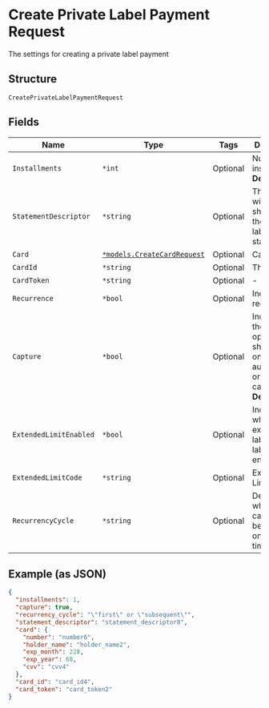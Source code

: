 
# Create Private Label Payment Request

The settings for creating a private label payment

## Structure

`CreatePrivateLabelPaymentRequest`

## Fields

| Name | Type | Tags | Description |
|  --- | --- | --- | --- |
| `Installments` | `*int` | Optional | Number of installments<br>**Default**: `1` |
| `StatementDescriptor` | `*string` | Optional | The text that will be shown on the private label's statement |
| `Card` | [`*models.CreateCardRequest`](../../doc/models/create-card-request.md) | Optional | Card data |
| `CardId` | `*string` | Optional | The Card id |
| `CardToken` | `*string` | Optional | - |
| `Recurrence` | `*bool` | Optional | Indicates a recurrence |
| `Capture` | `*bool` | Optional | Indicates if the operation should be only authorization or auth and capture.<br>**Default**: `true` |
| `ExtendedLimitEnabled` | `*bool` | Optional | Indicates whether the extended label (private label) is enabled |
| `ExtendedLimitCode` | `*string` | Optional | Extended Limit Code |
| `RecurrencyCycle` | `*string` | Optional | Defines whether the card has been used one or more times. |

## Example (as JSON)

```json
{
  "installments": 1,
  "capture": true,
  "recurrency_cycle": "\"first\" or \"subsequent\"",
  "statement_descriptor": "statement_descriptor8",
  "card": {
    "number": "number6",
    "holder_name": "holder_name2",
    "exp_month": 228,
    "exp_year": 68,
    "cvv": "cvv4"
  },
  "card_id": "card_id4",
  "card_token": "card_token2"
}
```


